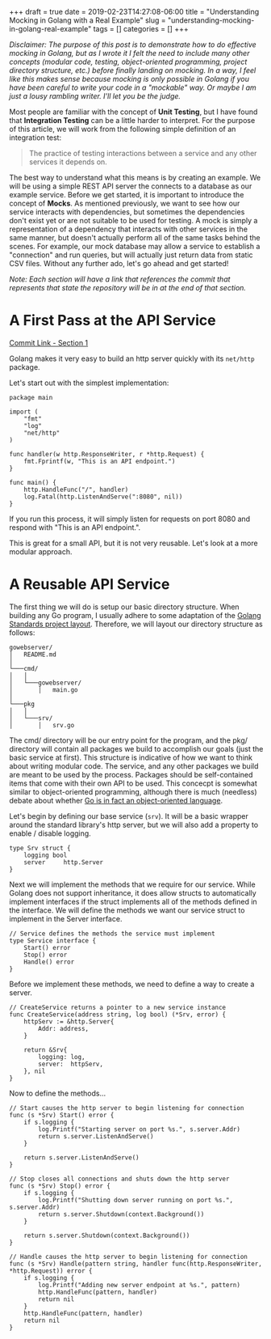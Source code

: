 +++ 
draft = true
date = 2019-02-23T14:27:08-06:00
title = "Understanding Mocking in Golang with a Real Example"
slug = "understanding-mocking-in-golang-real-example" 
tags = []
categories = []
+++

*Disclaimer: The purpose of this post is to demonstrate how to do effective mocking in Golang, but as I wrote it I felt the need to include many other concepts (modular code, testing, object-oriented programming, project directory structure, etc.) before finally landing on mocking. In a way, I feel like this makes sense because mocking is only possible in Golang if you have been careful to write your code in a "mockable" way. Or maybe I am just a lousy rambling writer. I'll let you be the judge.*

Most people are familiar with the concept of **Unit Testing**, but I have found that **Integration Testing** can be a little harder to interpret. For the purpose of this article, we will work from the following simple definition of an integration test:

> The practice of testing interactions between a service and any other services it depends on.

The best way to understand what this means is by creating an example. We will be using a simple REST API server the connects to a database as our example service. Before we get started, it is important to introduce the concept of **Mocks**. As mentioned previously, we want to see how our service interacts with dependencies, but sometimes the dependencies don't exist yet or are not suitable to be used for testing. A mock is simply a representation of a dependency that interacts with other services in the same manner, but doesn't actually perform all of the same tasks behind the scenes. For example, our mock database may allow a service to establish a "connection" and run queries, but will actually just return data from static CSV files. Without any further ado, let's go ahead and get started!

*Note: Each section will have a link that references the commit that represents that state the repository will be in at the end of that section.*

# A First Pass at the API Service
[Commit Link - Section 1](https://github.com/HashedDan/gowebserver/tree/62cc218461ac9839b870076db3888b1914e9f36c)

Golang makes it very easy to build an http server quickly with its `net/http` package.

Let's start out with the simplest implementation:

```
package main

import (
	"fmt"
	"log"
	"net/http"
)

func handler(w http.ResponseWriter, r *http.Request) {
	fmt.Fprintf(w, "This is an API endpoint.")
}

func main() {
	http.HandleFunc("/", handler)
	log.Fatal(http.ListenAndServe(":8080", nil))
}
```

If you run this process, it will simply listen for requests on port 8080 and respond with "This is an API endpoint.".

This is great for a small API, but it is not very reusable. Let's look at a more modular approach.

# A Reusable API Service

The first thing we will do is setup our basic directory structure. When building any Go program, I usually adhere to some adaptation of the [Golang Standards project layout](https://github.com/golang-standards/project-layout). Therefore, we will layout our directory structure as follows:

```
gowebserver/
│   README.md   
│
└───cmd/
│   │
│   └───gowebserver/
│       │   main.go
│   
└───pkg
│   │
│   └───srv/
│       │   srv.go
```
The cmd/ directory will be our entry point for the program, and the pkg/ directory will contain all packages we build to accomplish our goals (just the basic service at first). This structure is indicative of how we want to think about writing modular code. The service, and any other packages we build are meant to be used by the process. Packages should be self-contained items that come with their own API to be used. This concecpt is somewhat similar to object-oriented programming, although there is much (needless) debate about whether [Go is in fact an object-oriented language](https://flaviocopes.com/golang-is-go-object-oriented/).

Let's begin by defining our base service (`srv`). It will be a basic wrapper around the standard library's http server, but we will also add a property to enable / disable logging.
```
type Srv struct {
	logging bool
	server     http.Server
}
```
Next we will implement the methods that we require for our service. While Golang does not support inheritance, it does allow structs to automatically implement interfaces if the struct implements all of the methods defined in the interface. We will define the methods we want our service struct to implement in the Server interface.
```
// Service defines the methods the service must implement
type Service interface {
	Start() error
	Stop() error
	Handle() error
}
```
Before we implement these methods, we need to define a way to create a server.
```
// CreateService returns a pointer to a new service instance
func CreateService(address string, log bool) (*Srv, error) {
	httpServ := &http.Server{
		Addr: address,
	}

	return &Srv{
		logging: log,
		server:  httpServ,
	}, nil
}
```
Now to define the methods...
```
// Start causes the http server to begin listening for connection
func (s *Srv) Start() error {
	if s.logging {
		log.Printf("Starting server on port %s.", s.server.Addr)
		return s.server.ListenAndServe()
	}

	return s.server.ListenAndServe()
}

// Stop closes all connections and shuts down the http server
func (s *Srv) Stop() error {
	if s.logging {
		log.Printf("Shutting down server running on port %s.", s.server.Addr)
		return s.server.Shutdown(context.Background())
	}

	return s.server.Shutdown(context.Background())
}

// Handle causes the http server to begin listening for connection
func (s *Srv) Handle(pattern string, handler func(http.ResponseWriter, *http.Request)) error {
	if s.logging {
		log.Printf("Adding new server endpoint at %s.", pattern)
		http.HandleFunc(pattern, handler)
		return nil
	}
	http.HandleFunc(pattern, handler)
	return nil
}
```